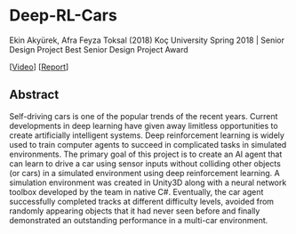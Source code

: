 # Deep-RL-Cars

Ekin Akyürek, Afra Feyza Toksal (2018)
Koç University Spring 2018 | Senior Design Project
Best Senior Design Project Award


[[Video](https://www.youtube.com/watch?v=QPsBcc7cKsM)]
[[Report](https://drive.google.com/file/d/1bbeWm79buSF_APoqtxqj5IedHD2zMKpf/view?usp=sharing)]

## Abstract
Self-driving cars is one of the popular trends of the recent years. Current developments in deep learning have given away limitless opportunities to create artificially intelligent systems. Deep reinforcement learning is widely used to train computer agents to succeed in complicated tasks in simulated environments. The primary goal of this project is to create an AI agent that can learn to drive a car using sensor inputs without colliding other objects (or cars) in a simulated environment using deep reinforcement learning. A simulation environment was created in Unity3D along with a neural network toolbox developed by the team in native C#. Eventually, the car agent successfully completed tracks at different difficulty levels, avoided from randomly appearing objects that it had never seen before and finally demonstrated an outstanding performance in a multi-car environment.
